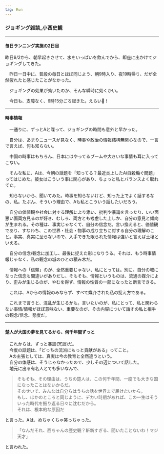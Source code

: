 ```yaml
---
tag: Run
---
```

### ジョギング雑談_小西史観

---  


#### 毎日ランニング実施の2日目

 昨日9/2から、朝早起きさせて、水をいっぱいを飲んでから、即座に出かけてジョギングしてきた。


　昨日一日中に、普段の毎日とほぼ同じよう、朝9時入り、夜19時帰り、だが全然疲れたと感じたことがなかった。  


　ジョギングの効果が効いたのか、そんな瞬時に効くかい。  

　今日も、支障なく、6時15分ごろ起きた。えらい👏！　　 

---  


#### 時事情報   

　一通りに、ずっとAと喋って、ジョギングの時間も意外と早かった。  
 
　自分は、あまりニュースが見なく、時事や政治の情報結構無関心なので、一言で言えば、何も知らない。  

　中国の時事はもちろん、日本にはやってるブームや大きいな事情も耳に入ってこない。  

　そんな私に、Aは、今朝の話題を「知ってる？最近炎上したAi自殺煽ぐ問題」ってはじめた。彼女はこういう事に関心があり、ちょっと私とバランスよく取れてた。　　

　知らないから、聞いてみた。時事を知らないけど、知った上でよく話するなの、私。たぶん、そういう理由で、Aも私とこういう話したいだろう。  

　自分の価値観や社会に対する理解により添い、批判や暴論を言ったり、いい面悪い面両方見るのが好き、むしろ、両方とも考慮した上しか、自分の意見と傾向が生まれる。その種は、事実じゃなくて、自分の信念だ。言い換えると、価値観であり、すなわち、この世界・社会・物事の成り立ちに対する自分の理解のこと。事実、真実に至らないので、入手できた限られた情報は強いと言えば土壌といえる。  

　自分の信念/観念に加工し、最後に捉えた形になりうる。それは、もう時事情報じゃなく、私の観念の城のひとの積み木だ。  

　情報への「信頼」のが、全然重要じゃない、私にとっては。別に。自分の城になった信念も間違いがありだし、そもそも、情報というものは、流通の媒介により、歪みが生じるのが、やむを得ず、情報の性質の一部になったと断言できる。  

　これは、Aからの情報のみならず、すべて媒介された私の捉え方である。  

　これまで言うと、混乱が生じるかも。言いたいのが、私にとって、私と関わらない事情/情報がほぼ意味ない、重要なのが、その内容について話すの私と相手の観念/信念、態度だ。 
 

---  

#### 楚人が大国の夢を見てるから、何千年間ずっと  

　これからは、ずっと暴論(冗談)だ。  
　今度の話題は、「どっちの流派にもっと貢献がある」ってこと。   
　Aの主張としては、真実は今の教育と全然違うという。  
　自分の体感は、そうじゃなかったので、少しその辺について話した。  
　地元に出る有名人とても多いなんで、  
> そもそも、その理由は、うちの楚人は、この何千年間、一度でも大きな国になったことはないからだ。  
> そのせいで、みんなは自分らはうちの話を世界まで届けたいから。  
> もし、ほかのところと同じように、デカい時期があれば、この一生はそういった時代を振り返る日々に沈むだから。  
> それは、根本的な原因だ  

と言った。Aは、めちゃくちゃ笑っちゃった。  

> 「なんだそれ、西ちゃんの歴史観？斬新すぎる、聞いたことないわ！マジ天才」  

と言われた。